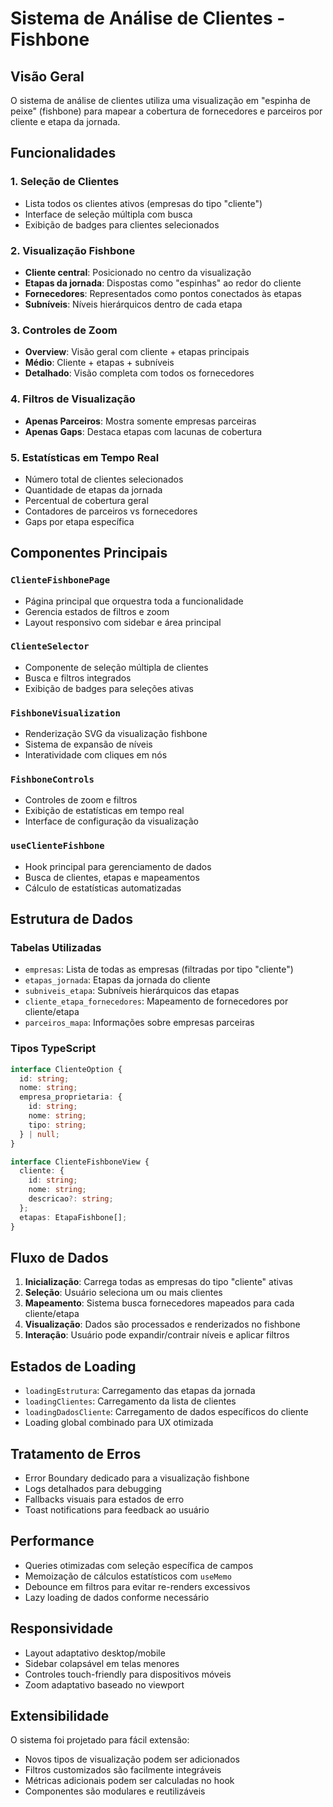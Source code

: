 # Sistema de Análise de Clientes - Fishbone

## Visão Geral
O sistema de análise de clientes utiliza uma visualização em "espinha de peixe" (fishbone) para mapear a cobertura de fornecedores e parceiros por cliente e etapa da jornada.

## Funcionalidades

### 1. Seleção de Clientes
- Lista todos os clientes ativos (empresas do tipo "cliente")
- Interface de seleção múltipla com busca
- Exibição de badges para clientes selecionados

### 2. Visualização Fishbone
- **Cliente central**: Posicionado no centro da visualização
- **Etapas da jornada**: Dispostas como "espinhas" ao redor do cliente
- **Fornecedores**: Representados como pontos conectados às etapas
- **Subníveis**: Níveis hierárquicos dentro de cada etapa

### 3. Controles de Zoom
- **Overview**: Visão geral com cliente + etapas principais
- **Médio**: Cliente + etapas + subníveis
- **Detalhado**: Visão completa com todos os fornecedores

### 4. Filtros de Visualização
- **Apenas Parceiros**: Mostra somente empresas parceiras
- **Apenas Gaps**: Destaca etapas com lacunas de cobertura

### 5. Estatísticas em Tempo Real
- Número total de clientes selecionados
- Quantidade de etapas da jornada
- Percentual de cobertura geral
- Contadores de parceiros vs fornecedores
- Gaps por etapa específica

## Componentes Principais

### `ClienteFishbonePage`
- Página principal que orquestra toda a funcionalidade
- Gerencia estados de filtros e zoom
- Layout responsivo com sidebar e área principal

### `ClienteSelector`
- Componente de seleção múltipla de clientes
- Busca e filtros integrados
- Exibição de badges para seleções ativas

### `FishboneVisualization`
- Renderização SVG da visualização fishbone
- Sistema de expansão de níveis
- Interatividade com cliques em nós

### `FishboneControls`
- Controles de zoom e filtros
- Exibição de estatísticas em tempo real
- Interface de configuração da visualização

### `useClienteFishbone`
- Hook principal para gerenciamento de dados
- Busca de clientes, etapas e mapeamentos
- Cálculo de estatísticas automatizadas

## Estrutura de Dados

### Tabelas Utilizadas
- `empresas`: Lista de todas as empresas (filtradas por tipo "cliente")
- `etapas_jornada`: Etapas da jornada do cliente
- `subniveis_etapa`: Subníveis hierárquicos das etapas
- `cliente_etapa_fornecedores`: Mapeamento de fornecedores por cliente/etapa
- `parceiros_mapa`: Informações sobre empresas parceiras

### Tipos TypeScript
```typescript
interface ClienteOption {
  id: string;
  nome: string;
  empresa_proprietaria: {
    id: string;
    nome: string;
    tipo: string;
  } | null;
}

interface ClienteFishboneView {
  cliente: {
    id: string;
    nome: string;
    descricao?: string;
  };
  etapas: EtapaFishbone[];
}
```

## Fluxo de Dados

1. **Inicialização**: Carrega todas as empresas do tipo "cliente" ativas
2. **Seleção**: Usuário seleciona um ou mais clientes
3. **Mapeamento**: Sistema busca fornecedores mapeados para cada cliente/etapa
4. **Visualização**: Dados são processados e renderizados no fishbone
5. **Interação**: Usuário pode expandir/contrair níveis e aplicar filtros

## Estados de Loading

- `loadingEstrutura`: Carregamento das etapas da jornada
- `loadingClientes`: Carregamento da lista de clientes
- `loadingDadosCliente`: Carregamento de dados específicos do cliente
- Loading global combinado para UX otimizada

## Tratamento de Erros

- Error Boundary dedicado para a visualização fishbone
- Logs detalhados para debugging
- Fallbacks visuais para estados de erro
- Toast notifications para feedback ao usuário

## Performance

- Queries otimizadas com seleção específica de campos
- Memoização de cálculos estatísticos com `useMemo`
- Debounce em filtros para evitar re-renders excessivos
- Lazy loading de dados conforme necessário

## Responsividade

- Layout adaptativo desktop/mobile
- Sidebar colapsável em telas menores
- Controles touch-friendly para dispositivos móveis
- Zoom adaptativo baseado no viewport

## Extensibilidade

O sistema foi projetado para fácil extensão:
- Novos tipos de visualização podem ser adicionados
- Filtros customizados são facilmente integráveis
- Métricas adicionais podem ser calculadas no hook
- Componentes são modulares e reutilizáveis